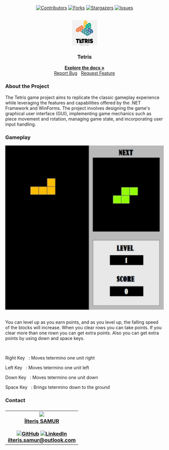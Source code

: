 <a name="readme-top"></a>

<!--- Shields --->

<div align="center">

[![Contributors][contributors-shield]][contributors-url]
[![Forks][forks-shield]][forks-url]
[![Stargazers][stars-shield]][stars-url]
[![Issues][issues-shield]][issues-url]

</div>

<!-- project logo -->

<br />
<div align="center">
  <a href="https://github.com/ilterissamur/Tetris">
    <img src="Readme-Images/logo.png" alt="Logo" width="80" height="80">
  </a>

  <h3 align="center">Tetris</h3>

  <p align="center">
    <a href="https://github.com/ilterissamur/Tetris"><strong>Explore the docs »</strong></a>
    <br />
    <a href="https://github.com/ilterissamur/Tetris/issues">Report Bug</a>
    &nbsp;
    <a href="https://github.com/ilterissamur/Tetris/issues">Request Feature</a>
  </p>
</div>

<h3>About the Project</h3>
<p>The Tetris game project aims to replicate the classic gameplay experience while leveraging the features and capabilities offered by the .NET Framework and WinForms. The project involves designing the game's graphical user interface (GUI), implementing game mechanics such as piece movement and rotation, managing game state, and incorporating user input handling.</p>

<h3>Gameplay</h3>
<div>
<img align="center" width="1200" height="520" src="Readme-Images/gameplay.gif">
</div>
<br/>
<div>
<p>You can level up as you earn points, and as you level up, the falling speed of the blocks will increase. When you clear rows you can take points. If you clear more than one rown you can get extra points. Also you can get extra points by using down and space keys.</p>
<br/>
<p>Right Key &nbsp; : Moves tetermino one unit right</p>
<p>Left Key &nbsp; : Moves tetermino one unit left</p>
<p>Down Key &nbsp; : Moves tetermino one unit down</p>
<p>Space Key &nbsp; : Brings tetermino down to the ground</p>
</div>

<h3>Contact<h3>
<table width="100%">
   <tr>
      <td align="center">
         <a href="https://github.com/ilterissamur"><img src="https://avatars.githubusercontent.com/u/96887142?v=4" width="45%"></a><br>
         <a href="https://github.com/ilterissamur">İlteriş SAMUR</a><br>
         <a href="https://github.com/ilterissamur"></br><img src="https://img.shields.io/badge/GitHub-100000?style=for-the-badge&logo=github&logoColor=white" alt="GitHub"></a>
         <a href="https://www.linkedin.com/in/ilteri%C5%9F-samur-03b72b279/"><img src="https://img.shields.io/badge/-LinkedIn-black.svg?style=for-the-badge&logo=linkedin&colorB=555" alt="LinkedIn"></a>
         <br>
         <a href="mailto:ilteris.samur@outlook.com">ilteris.samur@outlook.com</a>
      </td>
   </tr>
</table>


[contributors-shield]: https://img.shields.io/github/contributors/ilterissamur/Credit-Score-Prediction.svg?style=for-the-badge
[forks-shield]: https://img.shields.io/github/forks/ilterissamur/Credit-Score-Prediction.svg?style=for-the-badge
[stars-shield]: https://img.shields.io/github/stars/ilterissamur/Credit-Score-Prediction.svg?style=for-the-badge
[issues-shield]: https://img.shields.io/github/issues/ilterissamur/Credit-Score-Prediction.svg?style=for-the-badge

<!-- Links -->

[contributors-url]: https://github.com/ilterissamur/Credit-Score-Prediction/graphs/contributors
[forks-url]: https://github.com/ilterissamur/Credit-Score-Prediction/network/members
[stars-url]: https://github.com/ilterissamur/Credit-Score-Prediction/stargazers
[issues-url]: https://github.com/ilterissamur/Credit-Score-Prediction/issues
